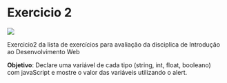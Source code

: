 # Exercicio 2

![](https://i.imgur.com/yAzjzda.png)

Exercicio2 da lista de exercícios para avaliação da disciplica de Introdução ao Desenvolvimento Web

**Objetivo**: Declare uma variável de cada tipo (string, int, float, booleano) com javaScript e
mostre o valor das variáveis utilizando o alert.